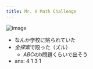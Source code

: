 ```yaml
---
title: Mr. X Math Challenge
---
```


![image](https://gyazo.com/c2ec0235a512cda90a2aa942ceae3c71/thumb/1000)

* なんか学校に貼られていた
* *全探索*で殴った（ズル）
  * *ABC*のb問題くらいで出そう
* ans: 4 1 3 1
